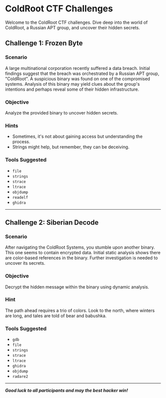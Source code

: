 # ColdRoot CTF Challenges

Welcome to the ColdRoot CTF challenges. Dive deep into the world of ColdRoot, a Russian APT group, and uncover their hidden secrets.

## Challenge 1: Frozen Byte

### Scenario
A large multinational corporation recently suffered a data breach. Initial findings suggest that the breach was orchestrated by a Russian APT group, "ColdRoot". A suspicious binary was found on one of the compromised systems. Analysis of this binary may yield clues about the group's intentions and perhaps reveal some of their hidden infrastructure.

### Objective
Analyze the provided binary to uncover hidden secrets.

### Hints
- Sometimes, it's not about gaining access but understanding the process.
- Strings might help, but remember, they can be deceiving.

### Tools Suggested
- `file`
- `strings`
- `strace`
- `ltrace`
- `objdump`
- `readelf`
- `ghidra`

---

## Challenge 2: Siberian Decode

### Scenario
After navigating the ColdRoot Systems, you stumble upon another binary. This one seems to contain encrypted data. Initial static analysis shows there are color-based references in the binary. Further investigation is needed to uncover its secrets.

### Objective
Decrypt the hidden message within the binary using dynamic analysis.

### Hint
The path ahead requires a trio of colors. Look to the north, where winters are long, and tales are told of bear and babushka.

### Tools Suggested
- `gdb`
- `file`
- `strings`
- `strace`
- `ltrace`
- `ghidra`
- `objdump`
- `radare2`

---

***Good luck to all participants and may the best hacker win!***
